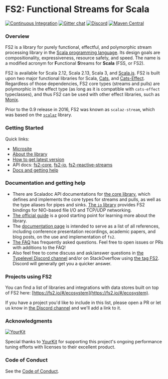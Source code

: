 FS2: Functional Streams for Scala
=============

[![Continuous Integration](https://github.com/functional-streams-for-scala/fs2/workflows/Continuous%20Integration/badge.svg)](https://github.com/functional-streams-for-scala/fs2/actions?query=workflow%3A%22Continuous+Integration%22)
[![Gitter chat](https://badges.gitter.im/scalacheck/Lobby.svg)](https://gitter.im/functional-streams-for-scala/fs2)
[![Discord](https://img.shields.io/discord/632277896739946517.svg?label=&logo=discord&logoColor=ffffff&color=404244&labelColor=6A7EC2)](https://discord.gg/9V8FZTVZ9R)
[![Maven Central](https://img.shields.io/maven-central/v/co.fs2/fs2-core_2.13)](https://maven-badges.herokuapp.com/maven-central/co.fs2/fs2-core_2.13)

### Overview

FS2 is a library for purely functional, effectful, and polymorphic stream processing library in the [Scala programming language](https://scala-lang.org).
Its design goals are compositionality, expressiveness, resource safety, and speed.
The name is a modified acronym for **F**unctional **S**treams for **Scala** (FSS, or FS2).

FS2 is available for Scala 2.12, Scala 2.13, Scala 3, and [Scala.js](http://www.scala-js.org/).
FS2 is built upon two major functional libraries for Scala, [Cats](https://typelevel.org/cats/), and [Cats-Effect](https://typelevel.org/cats-effect/).
Regardless of those dependencies, FS2 core types (streams and pulls) are polymorphic in the effect type (as long as it is compatible with `cats-effect` typeclasses),
and thus FS2 can be used with other effect libraries, such as [Monix](https://monix.io/).

Prior to the 0.9 release in 2016, FS2 was known as `scalaz-stream`, which was based on the [`scalaz`](https://github.com/scalaz/scalaz) library.

### Getting Started

Quick links:

* [Microsite][microsite]
* [About the library](#about)
* [How to get latest version](#getit)
* API docs: [fs2-core][core-api], [fs2-io][io-api], [fs2-reactive-streams][rx-api]
* [Docs and getting help](#docs)

[microsite]: http://fs2.io
[core-api]: https://oss.sonatype.org/service/local/repositories/releases/archive/co/fs2/fs2-core_2.13/3.1.0/fs2-core_2.13-3.1.0-javadoc.jar/!/fs2/index.html
[io-api]: https://oss.sonatype.org/service/local/repositories/releases/archive/co/fs2/fs2-io_2.13/3.1.0/fs2-io_2.13-3.1.0-javadoc.jar/!/fs2/io/index.html
[rx-api]: https://oss.sonatype.org/service/local/repositories/releases/archive/co/fs2/fs2-reactive-streams_2.13/3.1.0/fs2-reactive-streams_2.13-3.1.0-javadoc.jar/!/fs2/interop/reactivestreams/index.html

### <a id="docs"></a>Documentation and getting help ###

* There are Scaladoc API documentations for [the core library][core-api], which defines and implements the core types for streams and pulls, as well as the type aliases for pipes and sinks. [The `io` library][io-api] provides FS2 bindings for NIO-based file I/O and TCP/UDP networking.
* [The official guide](https://fs2.io/#/guide) is a good starting point for learning more about the library.
* The [documentation page](https://fs2.io/#/documentation) is intended to serve as a list of all references, including conference presentation recordings, academic papers, and blog posts, on the use and implementation of `fs2`.
* [The FAQ](https://fs2.io/#/faq) has frequently asked questions. Feel free to open issues or PRs with additions to the FAQ!
* Also feel free to come discuss and ask/answer questions in [the Typelevel Discord channel](https://discord.gg/9V8FZTVZ9R) and/or on StackOverflow using [the tag FS2](http://stackoverflow.com/tags/fs2). Discord will generally get you a quicker answer.

### Projects using FS2 ###

You can find a list of libraries and integrations with data stores built on top of FS2 here: [https://fs2.io/#/ecosystem](https://fs2.io/#/ecosystem).

If you have a project you'd like to include in this list, please open a PR or let us know in [the Discord channel](https://discord.gg/9V8FZTVZ9R) and we'll add a link to it.

### Acknowledgments ###

[![YourKit](https://www.yourkit.com/images/yklogo.png)](https://www.yourkit.com/)

Special thanks to [YourKit](https://www.yourkit.com/) for supporting this project's ongoing performance tuning efforts with licenses to their excellent product.

### Code of Conduct ###

See the [Code of Conduct](https://github.com/functional-streams-for-scala/fs2/blob/main/CODE_OF_CONDUCT.md).
